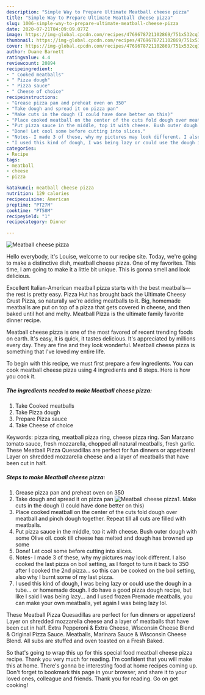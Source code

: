 ```yaml
---
description: "Simple Way to Prepare Ultimate Meatball cheese pizza"
title: "Simple Way to Prepare Ultimate Meatball cheese pizza"
slug: 1006-simple-way-to-prepare-ultimate-meatball-cheese-pizza
date: 2020-07-21T04:09:09.077Z
image: https://img-global.cpcdn.com/recipes/4769678721102869/751x532cq70/meatball-cheese-pizza-recipe-main-photo.jpg
thumbnail: https://img-global.cpcdn.com/recipes/4769678721102869/751x532cq70/meatball-cheese-pizza-recipe-main-photo.jpg
cover: https://img-global.cpcdn.com/recipes/4769678721102869/751x532cq70/meatball-cheese-pizza-recipe-main-photo.jpg
author: Duane Barnett
ratingvalue: 4.4
reviewcount: 20894
recipeingredient:
- " Cooked meatballs"
- " Pizza dough"
- " Pizza sauce"
- " Cheese of choice"
recipeinstructions:
- "Grease pizza pan and preheat oven on 350"
- "Take dough and spread it on pizza pan"
- "Make cuts in the dough (I could have done better on this)"
- "Place cooked meatball on the center of the cuts fold dough over meatball and pinch dough together. Repeat till all cuts are filled with meatballs."
- "Put pizza sauce in the middle, top it with cheese. Bush outer dough with some Olive oil. cook till cheese has melted and dough has browned up some"
- "Done! Let cool some before cutting into slices."
- "Notes- I made 3 of these, why my pictures may look different. I also cooked the last pizza on boil setting, as I forgot to turn it back to 350 after I cooked the 2nd pizza... so this can be cooked on the boil setting, also why I burnt some of my last pizza."
- "I used this kind of dough, I was being lazy or could use the dough in a tube... or homemade dough. I do have a good pizza dough recipe, but like I said I was being lazy... and I used frozen Premade meatballs, you can make your own meatballs, yet again I was being lazy lol."
categories:
- Recipe
tags:
- meatball
- cheese
- pizza

katakunci: meatball cheese pizza 
nutrition: 129 calories
recipecuisine: American
preptime: "PT27M"
cooktime: "PT58M"
recipeyield: "1"
recipecategory: Dinner

---
```



![Meatball cheese pizza](https://img-global.cpcdn.com/recipes/4769678721102869/751x532cq70/meatball-cheese-pizza-recipe-main-photo.jpg)

Hello everybody, it's Louise, welcome to our recipe site. Today, we're going to make a distinctive dish, meatball cheese pizza. One of my favorites. This time, I am going to make it a little bit unique. This is gonna smell and look delicious.

Excellent Italian-American meatball pizza starts with the best meatballs—the rest is pretty easy. Pizza Hut has brought back the Ultimate Cheesy Crust Pizza, so naturally we&#39;re adding meatballs to it. Big, homemade meatballs are put on top of a pizza that gets covered in cheese, and then baked until hot and melty. Meatball Pizza is the ultimate family favorite dinner recipe.

Meatball cheese pizza is one of the most favored of recent trending foods on earth. It's easy, it is quick, it tastes delicious. It's appreciated by millions every day. They are fine and they look wonderful. Meatball cheese pizza is something that I've loved my entire life.


To begin with this recipe, we must first prepare a few ingredients. You can cook meatball cheese pizza using 4 ingredients and 8 steps. Here is how you cook it.

<!--inarticleads1-->

##### The ingredients needed to make Meatball cheese pizza:

1. Take  Cooked meatballs
1. Take  Pizza dough
1. Prepare  Pizza sauce
1. Take  Cheese of choice


Keywords: pizza ring, meatball pizza ring, cheese pizza ring. San Marzano tomato sauce, fresh mozzarella, chopped all natural meatballs, fresh garlic. These Meatball Pizza Quesadillas are perfect for fun dinners or appetizers! Layer on shredded mozzarella cheese and a layer of meatballs that have been cut in half. 

<!--inarticleads2-->

##### Steps to make Meatball cheese pizza:

1. Grease pizza pan and preheat oven on 350
1. Take dough and spread it on pizza pan
<img src="https://img-global.cpcdn.com/steps/3cd129015d788610/160x128cq70/meatball-cheese-pizza-recipe-step-2-photo.jpg" alt="Meatball cheese pizza">1. Make cuts in the dough (I could have done better on this)
1. Place cooked meatball on the center of the cuts fold dough over meatball and pinch dough together. Repeat till all cuts are filled with meatballs.
1. Put pizza sauce in the middle, top it with cheese. Bush outer dough with some Olive oil. cook till cheese has melted and dough has browned up some
1. Done! Let cool some before cutting into slices.
1. Notes- I made 3 of these, why my pictures may look different. I also cooked the last pizza on boil setting, as I forgot to turn it back to 350 after I cooked the 2nd pizza... so this can be cooked on the boil setting, also why I burnt some of my last pizza.
1. I used this kind of dough, I was being lazy or could use the dough in a tube... or homemade dough. I do have a good pizza dough recipe, but like I said I was being lazy... and I used frozen Premade meatballs, you can make your own meatballs, yet again I was being lazy lol.


These Meatball Pizza Quesadillas are perfect for fun dinners or appetizers! Layer on shredded mozzarella cheese and a layer of meatballs that have been cut in half. Extra Pepperoni &amp; Extra Cheese, Wisconsin Cheese Blend &amp; Original Pizza Sauce. Meatballs, Marinara Sauce &amp; Wisconsin Cheese Blend. All subs are stuffed and oven toasted on a Fresh Baked. 

So that's going to wrap this up for this special food meatball cheese pizza recipe. Thank you very much for reading. I'm confident that you will make this at home. There's gonna be interesting food at home recipes coming up. Don't forget to bookmark this page in your browser, and share it to your loved ones, colleague and friends. Thank you for reading. Go on get cooking!

